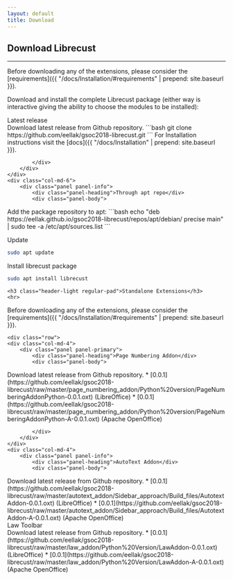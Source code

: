 ```yaml
---
layout: default
title: Download
---
```




<div class="container">
    <h2 class="header-light regular-pad">Download Librecust</h2>
    <hr>
<div markdown="1">
Before downloading any of the extensions, please consider the [requirements]({{ "/docs/Installation/#requirements" | prepend: site.baseurl }}).

Download and install the complete Librecust package (either way is interactive giving the ability to choose the modules to be installed):
</div>
    <div class="row">
    <div class="col-md-6">
        <div class="panel panel-primary">
            <div class="panel-heading">Latest release</div>
            <div class="panel-body">                
<div markdown="1">
Download latest release from Github repository.
```bash
git clone https://github.com/eellak/gsoc2018-librecust.git
```
For Installation instructions visit the [docs]({{ "/docs/Installation" | prepend: site.baseurl }}).
</div>

            </div>
        </div>
    </div>
    <div class="col-md-6">
        <div class="panel panel-info">
            <div class="panel-heading">Through apt repo</div>
            <div class="panel-body">
<div markdown="1">
Add the package repository to apt:
```bash
echo "deb https://eellak.github.io/gsoc2018-librecust/repos/apt/debian/ precise main" | sudo tee -a /etc/apt/sources.list
```

Update
```bash
sudo apt update
```

Install librecust package
```bash
sudo apt install librecust
```
</div>
            </div>
        </div>
    </div>
    </div>

    <h3 class="header-light regular-pad">Standalone Extensions</h3>
    <hr>
<div markdown="1">
Before downloading any of the extensions, please consider the [requirements]({{ "/docs/Installation/#requirements" | prepend: site.baseurl }}).
</div>

    <div class="row">
    <div class="col-md-4">
        <div class="panel panel-primary">
            <div class="panel-heading">Page Numbering Addon</div>
            <div class="panel-body">                
<div markdown="1">
Download latest release from Github repository.
* [0.0.1](https://github.com/eellak/gsoc2018-librecust/raw/master/page_numbering_addon/Python%20version/PageNumberingAddonPython-0.0.1.oxt) (LibreOffice)
* [0.0.1](https://github.com/eellak/gsoc2018-librecust/raw/master/page_numbering_addon/Python%20version/PageNumberingAddonPython-A-0.0.1.oxt) (Apache OpenOffice)
</div>

            </div>
        </div>
    </div>
    <div class="col-md-4">
        <div class="panel panel-info">
            <div class="panel-heading">AutoText Addon</div>
            <div class="panel-body">
<div markdown="1">
Download latest release from Github repository.
* [0.0.1](https://github.com/eellak/gsoc2018-librecust/raw/master/autotext_addon/Sidebar_approach/Build_files/AutotextAddon-0.0.1.oxt) (LibreOffice)
* [0.0.1](https://github.com/eellak/gsoc2018-librecust/raw/master/autotext_addon/Sidebar_approach/Build_files/AutotextAddon-A-0.0.1.oxt) (Apache OpenOffice)
</div>
            </div>
        </div>
    </div>
    <div class="col-md-4">
        <div class="panel panel-success">
            <div class="panel-heading">Law Toolbar</div>
            <div class="panel-body">
<div markdown="1">
Download latest release from Github repository.
* [0.0.1](https://github.com/eellak/gsoc2018-librecust/raw/master/law_addon/Python%20Version/LawAddon-0.0.1.oxt) (LibreOffice)
* [0.0.1](https://github.com/eellak/gsoc2018-librecust/raw/master/law_addon/Python%20Version/LawAddon-A-0.0.1.oxt) (Apache OpenOffice)
</div>
            </div>
        </div>
    </div>
    </div>

</div>
